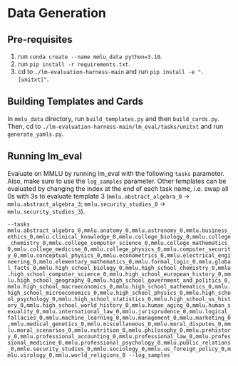 # Data Generation

## Pre-requisites

1. run `conda create --name mmlu_data python=3.10`.
2. run `pip install -r requirements.txt`.
3. cd to `./lm-evaluation-harness-main` and run `pip install -e ".[unitxt]"`.

## Building Templates and Cards

In `mmlu_data` directory, run `build_templates.py` and then `build_cards.py`. Then, cd to `./lm-evaluation-harness-main/lm_eval/tasks/unitxt` and run `generate_yamls.py`.

## Running lm_eval

Evaluate on MMLU by running lm_eval with the following `tasks` parameter. Also, make sure to use the `log_samples` parameter. Other templates can be evaluated by changing the index at the end of each task name, i.e. swap all 0s with 3s to evaluate template 3 (`mmlu.abstract_algebra_0` -> `mmlu.abstract_algebra_3`; `mmlu.security_studies_0` -> `mmlu.security_studies_3`).

`--tasks mmlu.abstract_algebra_0,mmlu.anatomy_0,mmlu.astronomy_0,mmlu.business_ethics_0,mmlu.clinical_knowledge_0,mmlu.college_biology_0,mmlu.college_chemistry_0,mmlu.college_computer_science_0,mmlu.college_mathematics_0,mmlu.college_medicine_0,mmlu.college_physics_0,mmlu.computer_security_0,mmlu.conceptual_physics_0,mmlu.econometrics_0,mmlu.electrical_engineering_0,mmlu.elementary_mathematics_0,mmlu.formal_logic_0,mmlu.global_facts_0,mmlu.high_school_biology_0,mmlu.high_school_chemistry_0,mmlu.high_school_computer_science_0,mmlu.high_school_european_history_0,mmlu.high_school_geography_0,mmlu.high_school_government_and_politics_0,mmlu.high_school_macroeconomics_0,mmlu.high_school_mathematics_0,mmlu.high_school_microeconomics_0,mmlu.high_school_physics_0,mmlu.high_school_psychology_0,mmlu.high_school_statistics_0,mmlu.high_school_us_history_0,mmlu.high_school_world_history_0,mmlu.human_aging_0,mmlu.human_sexuality_0,mmlu.international_law_0,mmlu.jurisprudence_0,mmlu.logical_fallacies_0,mmlu.machine_learning_0,mmlu.management_0,mmlu.marketing_0,mmlu.medical_genetics_0,mmlu.miscellaneous_0,mmlu.moral_disputes_0,mmlu.moral_scenarios_0,mmlu.nutrition_0,mmlu.philosophy_0,mmlu.prehistory_0,mmlu.professional_accounting_0,mmlu.professional_law_0,mmlu.professional_medicine_0,mmlu.professional_psychology_0,mmlu.public_relations_0,mmlu.security_studies_0,mmlu.sociology_0,mmlu.us_foreign_policy_0,mmlu.virology_0,mmlu.world_religions_0 --log_samples`

